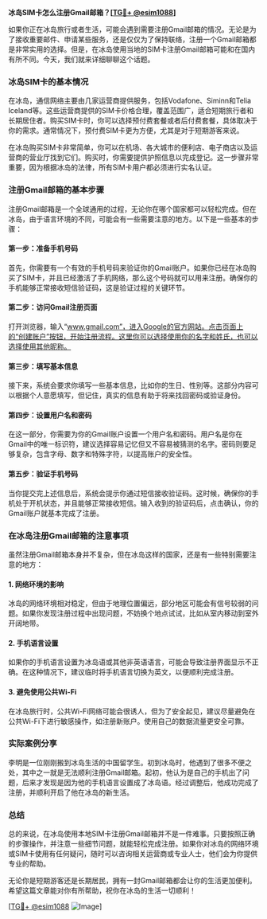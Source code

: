 **冰岛SIM卡怎么注册Gmail邮箱？[[TG💪+ @esim1088](https://t.me/s/esim1088)]**

如果你正在冰岛旅行或者生活，可能会遇到需要注册Gmail邮箱的情况。无论是为了接收重要邮件、申请某些服务，还是仅仅为了保持联络，注册一个Gmail邮箱都是非常实用的选择。但是，在冰岛使用当地的SIM卡注册Gmail邮箱可能和在国内有所不同。今天，我们就来详细聊聊这个话题。

### 冰岛SIM卡的基本情况

在冰岛，通信网络主要由几家运营商提供服务，包括Vodafone、Siminn和Telia Iceland等。这些运营商提供的SIM卡价格合理，覆盖范围广，适合短期旅行者和长期居住者。购买SIM卡时，你可以选择预付费套餐或者后付费套餐，具体取决于你的需求。通常情况下，预付费SIM卡更为方便，尤其是对于短期游客来说。

在冰岛购买SIM卡非常简单，你可以在机场、各大城市的便利店、电子商店以及运营商的营业厅找到它们。购买时，你需要提供护照信息以完成登记。这一步骤非常重要，因为根据冰岛的法律，所有SIM卡用户都必须进行实名认证。

### 注册Gmail邮箱的基本步骤

注册Gmail邮箱是一个全球通用的过程，无论你在哪个国家都可以轻松完成。但在冰岛，由于语言环境的不同，可能会有一些需要注意的地方。以下是一些基本的步骤：

#### 第一步：准备手机号码

首先，你需要有一个有效的手机号码来验证你的Gmail账户。如果你已经在冰岛购买了SIM卡，并且已经激活了手机网络，那么这个号码就可以用来注册。确保你的手机能够正常接收短信验证码，这是验证过程的关键环节。

#### 第二步：访问Gmail注册页面

打开浏览器，输入“www.gmail.com”，进入Google的官方网站。点击页面上的“创建账户”按钮，开始注册流程。这里你可以选择使用你的名字和姓氏，也可以选择使用其他昵称。

#### 第三步：填写基本信息

接下来，系统会要求你填写一些基本信息，比如你的生日、性别等。这部分内容可以根据个人意愿填写，但记住，真实的信息有助于将来找回密码或验证身份。

#### 第四步：设置用户名和密码

在这一部分，你需要为你的Gmail账户设置一个用户名和密码。用户名是你在Gmail中的唯一标识符，建议选择容易记忆但又不容易被猜测的名字。密码则要足够复杂，包含字母、数字和特殊字符，以提高账户的安全性。

#### 第五步：验证手机号码

当你提交完上述信息后，系统会提示你通过短信接收验证码。这时候，确保你的手机处于开机状态，并且能够正常接收短信。输入收到的验证码后，点击确认，你的Gmail账户就基本完成了注册。

### 在冰岛注册Gmail邮箱的注意事项

虽然注册Gmail邮箱本身并不复杂，但在冰岛这样的国家，还是有一些特别需要注意的地方：

#### 1. 网络环境的影响

冰岛的网络环境相对稳定，但由于地理位置偏远，部分地区可能会有信号较弱的问题。如果你发现注册过程中出现问题，不妨换个地点试试，比如从室内移动到室外开阔地带。

#### 2. 手机语言设置

如果你的手机语言设置为冰岛语或其他非英语语言，可能会导致注册界面显示不正确。在这种情况下，建议临时将手机语言切换为英文，以便顺利完成注册。

#### 3. 避免使用公共Wi-Fi

在冰岛旅行时，公共Wi-Fi网络可能会很诱人，但为了安全起见，建议尽量避免在公共Wi-Fi下进行敏感操作，如注册新账户。使用自己的数据流量更安全可靠。

### 实际案例分享

李明是一位刚刚搬到冰岛生活的中国留学生。初到冰岛时，他遇到了很多不便之处，其中之一就是无法顺利注册Gmail邮箱。起初，他认为是自己的手机出了问题，后来才发现是因为他的手机语言设置成了冰岛语。经过调整后，他成功完成了注册，并顺利开启了他在冰岛的新生活。

### 总结

总的来说，在冰岛使用本地SIM卡注册Gmail邮箱并不是一件难事。只要按照正确的步骤操作，并注意一些细节问题，就能轻松完成注册。如果你对冰岛的网络环境或SIM卡使用有任何疑问，随时可以咨询相关运营商或专业人士，他们会为你提供专业的帮助。

无论你是短期游客还是长期居民，拥有一封Gmail邮箱都会让你的生活更加便利。希望这篇文章能对你有所帮助，祝你在冰岛的生活一切顺利！

[[TG💪+ @esim1088](https://t.me/s/esim1088) ![Image](https://i.postimg.cc/4NQfJmqS/Snipaste-2025-05-13-00-14-12.png)]